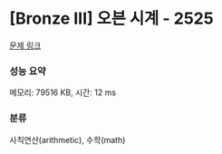 # [Bronze III] 오븐 시계 - 2525 

[문제 링크](https://www.acmicpc.net/problem/2525) 

### 성능 요약

메모리: 79516 KB, 시간: 12 ms

### 분류

사칙연산(arithmetic), 수학(math)


